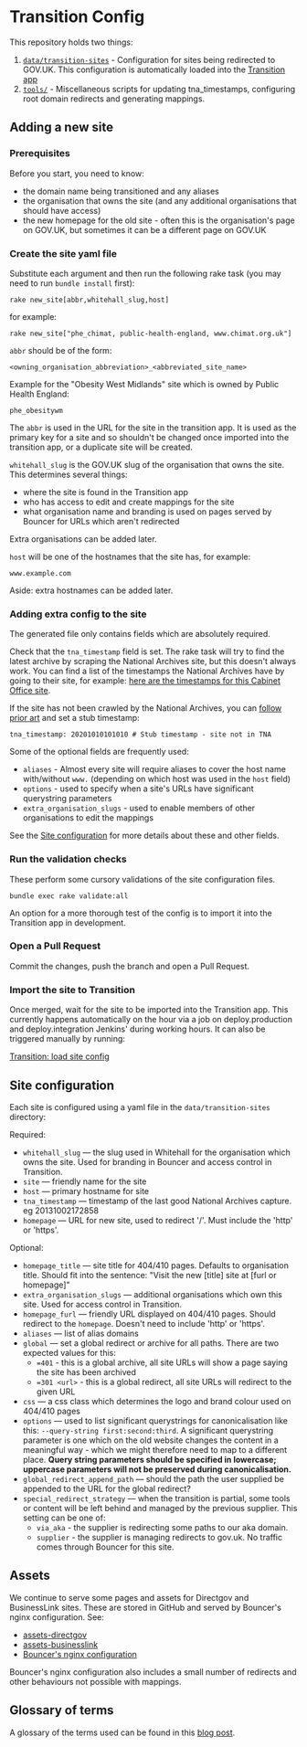 # Transition Config

This repository holds two things:

1. [`data/transition-sites`](data/transition-sites) - Configuration for sites being redirected to GOV.UK. This configuration is automatically loaded into the [Transition app](https://github.com/alphagov/transition)
2. [`tools/`](tools/) - Miscellaneous scripts for updating tna_timestamps, configuring root domain redirects and generating mappings.

## Adding a new site

### Prerequisites

Before you start, you need to know:

* the domain name being transitioned and any aliases
* the organisation that owns the site (and any additional organisations that should have access)
* the new homepage for the old site - often this is the organisation's page on GOV.UK, but sometimes it can be a different page on GOV.UK

### Create the site yaml file

Substitute each argument and then run the following rake task (you may need to run `bundle install` first):
```
rake new_site[abbr,whitehall_slug,host]
```

for example:

```
rake new_site["phe_chimat, public-health-england, www.chimat.org.uk"]
```

``abbr`` should be of the form:
```
<owning_organisation_abbreviation>_<abbreviated_site_name>
```

Example for the "Obesity West Midlands" site which is owned by Public Health England:
```
phe_obesitywm
```

The ``abbr`` is used in the URL for the site in the transition app. It is used as the primary key for a site and so shouldn't be changed once imported into the transition app, or a duplicate site will be created.

``whitehall_slug`` is the GOV.UK slug of the organisation that owns the site. This determines several things:

* where the site is found in the Transition app
* who has access to edit and create mappings for the site
* what organisation name and branding is used on pages served by Bouncer for URLs which aren't redirected

Extra organisations can be added later.

`host` will be one of the hostnames that the site has, for example:
```
www.example.com
```

Aside: extra hostnames can be added later.

### Adding extra config to the site

The generated file only contains fields which are absolutely required.

Check that the `tna_timestamp` field is set. The rake task will try to find the latest archive by scraping the National Archives site, but this doesn't always work. You can find a list of the timestamps the National Archives have by going to their site, for example: [here are the timestamps for this Cabinet Office site](http://webarchive.nationalarchives.gov.uk/*/http://download.cabinetoffice.gov.uk>).

If the site has not been crawled by the National Archives, you can [follow prior art](https://github.com/alphagov/transition-config/search?q=tna_timestamp%3A+20201010101010+%23+Stub+timestamp+-+site+not+in+TNA&unscoped_q=tna_timestamp%3A+20201010101010+%23+Stub+timestamp+-+site+not+in+TNA) and set a stub timestamp:

```
tna_timestamp: 20201010101010 # Stub timestamp - site not in TNA
```

Some of the optional fields are frequently used:

* `aliases` - Almost every site will require aliases to cover the host name with/without `www.` (depending on which host was used in the ``host`` field)
* `options` - used to specify when a site's URLs have significant querystring parameters
* `extra_organisation_slugs` - used to enable members of other organisations to edit the mappings

See the [Site configuration](#site-configuration) for more details about these and other fields.

### Run the validation checks

These perform some cursory validations of the site configuration files.
```
bundle exec rake validate:all
```

An option for a more thorough test of the config is to import it into the Transition app in development.

### Open a Pull Request

Commit the changes, push the branch and open a Pull Request.

### Import the site to Transition

Once merged, wait for the site to be imported into the Transition app. This currently happens automatically on the hour via a job on deploy.production and deploy.integration Jenkins' during working hours. It can also be triggered manually by running:

[Transition: load site config](https://deploy.integration.publishing.service.gov.uk/job/Transition_load_site_config/)

## Site configuration

Each site is configured using a yaml file in the `data/transition-sites` directory:

Required:

* `whitehall_slug` — the slug used in Whitehall for the organisation which owns the site. Used for branding in Bouncer and access control in Transition.
* `site` — friendly name for the site
* `host` — primary hostname for site
* `tna_timestamp` — timestamp of the last good National Archives capture. eg 20131002172858
* `homepage` — URL for new site, used to redirect '/'. Must include the 'http' or 'https'.

Optional:

* `homepage_title` — site title for 404/410 pages. Defaults to organisation title. Should fit into the sentence: "Visit the new [title] site at [furl or homepage]"
* `extra_organisation_slugs` — additional organisations which own this site. Used for access control in Transition.
* `homepage_furl` — friendly URL displayed on 404/410 pages. Should redirect to the `homepage`. Doesn't need to include 'http' or 'https'.
* `aliases` — list of alias domains
* `global` — set a global redirect or archive for all paths. There are two expected values for this:
    - `=401` - this is a global archive, all site URLs will show a page saying the site has been archived
    - `=301 <url>` - this is a global redirect, all site URLs will redirect to the given URL
* `css` — a css class which determines the logo and brand colour used on 404/410 pages
* `options` — used to list significant querystrings for canonicalisation like this: `--query-string first:second:third`. A significant querystring parameter is one which on the old website changes the content in a meaningful way - which we might therefore need to map to a different place. **Query string parameters should be specified in lowercase; uppercase parameters will not be preserved during canonicalisation.**
* `global_redirect_append_path` — should the path the user supplied be appended
to the URL for the global redirect?
* `special_redirect_strategy` — when the transition is partial, some tools or content will be left behind and managed by the previous supplier. This setting can be one of:
    * `via_aka` - the supplier is redirecting some paths to our aka domain.
    * `supplier` - the supplier is managing redirects to gov.uk. No traffic comes through Bouncer for this site.

## Assets

We continue to serve some pages and assets for Directgov and BusinessLink sites. These are
stored in GitHub and served by Bouncer's nginx configuration. See:
* [assets-directgov](https://github.com/alphagov/assets-directgov)
* [assets-businesslink](https://github.com/alphagov/assets-businesslink)
* [Bouncer's nginx configuration](https://github.com/alphagov/govuk-puppet/blob/master/modules/govuk/manifests/apps/bouncer.pp#L28-L119)

Bouncer's nginx configuration also includes a small number of redirects and
other behaviours not possible with mappings.

## Glossary of terms

A glossary of the terms used can be found in this [blog post](https://insidegovuk.blog.gov.uk/2014/03/17/transition-technical-glossary/).
